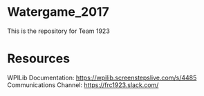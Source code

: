 # Watergame_2017
This is the repository for Team 1923
# Resources
WPILib Documentation:
https://wpilib.screenstepslive.com/s/4485
Communications Channel:
https://frc1923.slack.com/
